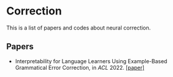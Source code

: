 # Correction
This is a list of papers and codes about neural correction.

<!--- * Title, in *NeurIPS* 2019. [\[paper\]]() [\[code\]]() ---> 

## Papers
* Interpretability for Language Learners Using Example-Based Grammatical Error Correction, in *ACL* 2022. [\[paper\]](https://arxiv.org/pdf/2203.07085.pdf)

